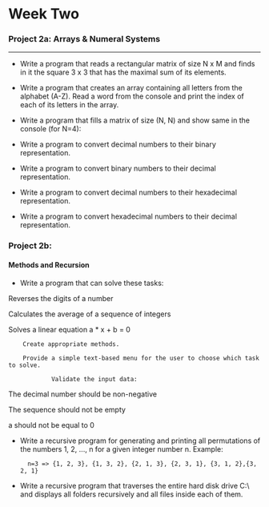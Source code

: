 # Week Two

### Project 2a: **Arrays & Numeral Systems**
____________
- Write a program that reads a rectangular matrix of size N x M and finds in it the square 3 x 3 that has the maximal sum of its elements.

- Write a program that creates an array containing all letters from the alphabet (A-Z). Read a word from the console and print the index of each of its letters in the array.

- Write a program that fills a matrix of size (N, N) and show same in the console (for N=4):

- Write a program to convert decimal numbers to their binary representation.

- Write a program to convert binary numbers to their decimal representation.

- Write a program to convert decimal numbers to their hexadecimal representation.

- Write a program to convert hexadecimal numbers to their decimal representation.




### Project 2b:

#### Methods and Recursion

- Write a program that can solve these tasks:

Reverses the digits of a number

Calculates the average of a sequence of integers

Solves a linear equation a * x + b = 0

        Create appropriate methods.

        Provide a simple text-based menu for the user to choose which task to solve.

                Validate the input data:

The decimal number should be non-negative

The sequence should not be empty

a should not be equal to 0


- Write a recursive program for generating and printing all permutations of the numbers 1, 2, ..., n for a given integer number n. Example:

        n=3 => {1, 2, 3}, {1, 3, 2}, {2, 1, 3}, {2, 3, 1}, {3, 1, 2},{3, 2, 1}


- Write a recursive program that traverses the entire hard disk drive C:\ and displays all folders recursively and all files inside each of them.


